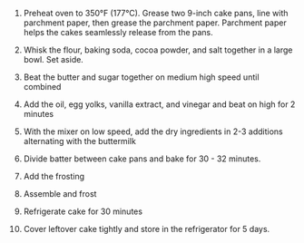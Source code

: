 1. Preheat oven to 350°F (177°C). Grease two 9-inch cake pans, line with parchment paper, then grease the parchment paper. Parchment paper helps the cakes seamlessly release from the pans.


2. Whisk the flour, baking soda, cocoa powder, and salt together in a large bowl. Set aside.

3. Beat the butter and sugar together on medium high speed until combined

4. Add the oil, egg yolks, vanilla extract, and vinegar and beat on high for 2 minutes

4. With the mixer on low speed, add the dry ingredients in 2-3 additions alternating with the buttermilk

5. Divide batter between cake pans and bake for 30 - 32 minutes.

6. Add the frosting

7. Assemble and frost

8. Refrigerate cake for 30 minutes

9. Cover leftover cake tightly and store in the refrigerator for 5 days.
